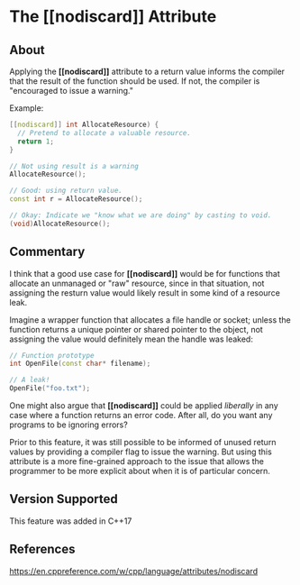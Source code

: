 # The [[nodiscard]] Attribute

## About

Applying the **[[nodiscard]]** attribute to a return value informs the compiler
that the result of the function should be used. If not, the compiler is
"encouraged to issue a warning."

Example:

```C++
[[nodiscard]] int AllocateResource) {
  // Pretend to allocate a valuable resource.
  return 1;
}

// Not using result is a warning
AllocateResource();

// Good: using return value.
const int r = AllocateResource();

// Okay: Indicate we "know what we are doing" by casting to void.
(void)AllocateResource();
```

## Commentary

I think that a good use case for **[[nodiscard]]** would be for functions
that allocate an unmanaged or "raw" resource, since in that situation, not
assigning the resturn value would likely result in some kind of a resource
leak.

Imagine a wrapper function that allocates a file handle or socket; unless
the function returns a unique pointer or shared pointer to the object, not
assigning the value would definitely mean the handle was leaked:

```C++
// Function prototype
int OpenFile(const char* filename);

// A leak!
OpenFile("foo.txt");
```

One might also argue that **[[nodiscard]]** could be applied *liberally*
in any case where a function returns an error code. After all, do you want
any programs to be ignoring errors?

Prior to this feature, it was still possible to be informed of unused
return values by providing a compiler flag to issue the warning. But using
this attribute is a more fine-grained approach to the issue that allows
the programmer to be more explicit about when it is of particular concern.


## Version Supported

This feature was added in C++17

## References
https://en.cppreference.com/w/cpp/language/attributes/nodiscard
